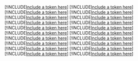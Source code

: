 [!INCLUDE[Include a token here](refs1533172260679/r1.md)]
[!INCLUDE[Include a token here](refs1533172260679/r2.md)]
[!INCLUDE[Include a token here](refs1533172260679/r3.md)]
[!INCLUDE[Include a token here](refs1533172260679/r4.md)]
[!INCLUDE[Include a token here](refs1533172260679/r5.md)]
[!INCLUDE[Include a token here](refs1533172260679/r6.md)]
[!INCLUDE[Include a token here](refs1533172260679/r7.md)]
[!INCLUDE[Include a token here](refs1533172260679/r8.md)]
[!INCLUDE[Include a token here](refs1533172260679/r9.md)]
[!INCLUDE[Include a token here](refs1533172260679/r10.md)]
[!INCLUDE[Include a token here](refs1533172260679/r11.md)]
[!INCLUDE[Include a token here](refs1533172260679/r12.md)]
[!INCLUDE[Include a token here](refs1533172260679/r13.md)]
[!INCLUDE[Include a token here](refs1533172260679/r14.md)]
[!INCLUDE[Include a token here](refs1533172260679/r15.md)]
[!INCLUDE[Include a token here](refs1533172260679/r16.md)]
[!INCLUDE[Include a token here](refs1533172260679/r17.md)]
[!INCLUDE[Include a token here](refs1533172260679/r18.md)]
[!INCLUDE[Include a token here](refs1533172260679/r19.md)]
[!INCLUDE[Include a token here](refs1533172260679/r20.md)]